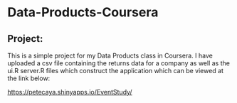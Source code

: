 # Data-Products-Coursera

## Project:

This is a simple project for my Data Products class in Coursera.  I have uploaded a csv file containing the returns data for a company 
as well as the ui.R server.R files which construct the application which can be viewed at the link below:

 https://petecaya.shinyapps.io/EventStudy/

